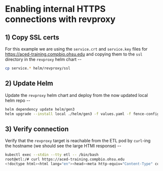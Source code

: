 # Enabling internal HTTPS connections with revproxy

## 1) Copy SSL certs

For this example we are using the `service.crt` and `service.key` files for https://aced-training.compbio.ohsu.edu and copying them to the `ssl` directory in the `revproxy` helm chart --

```sh
cp service.* helm/revproxy/ssl
```

## 2) Update Helm

Update the `revproxy` helm chart and deploy from the now updated local helm repo --

```sh
helm dependency update helm/gen3
helm upgrade --install local ./helm/gen3 -f values.yaml -f fence-config.yaml -f user.yaml
```

## 3) Verify connection

Verify that the `revproxy` target is reachable from the ETL pod by `curl`-ing the hostname (we should see the large HTMl response) -- 

```sh
kubectl exec --stdin --tty etl -- /bin/bash
root@etl:/# curl https://aced-training.compbio.ohsu.edu
<!doctype html><html lang="en"><head><meta http-equiv="Content-Type" content="text/html; charset=UTF-8"><meta http-equiv="Content-Security-Policy" content="default-src 'self' https://login.bionimbus.org ...
```
